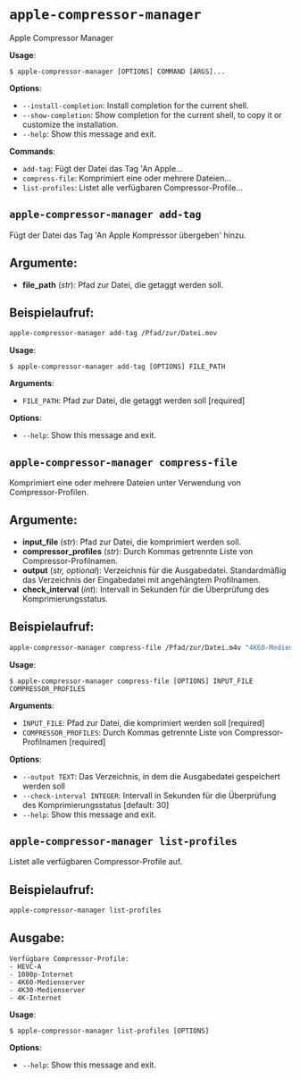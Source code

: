 # `apple-compressor-manager`

Apple Compressor Manager

**Usage**:

```console
$ apple-compressor-manager [OPTIONS] COMMAND [ARGS]...
```

**Options**:

* `--install-completion`: Install completion for the current shell.
* `--show-completion`: Show completion for the current shell, to copy it or customize the installation.
* `--help`: Show this message and exit.

**Commands**:

* `add-tag`: Fügt der Datei das Tag 'An Apple...
* `compress-file`: Komprimiert eine oder mehrere Dateien...
* `list-profiles`: Listet alle verfügbaren Compressor-Profile...

## `apple-compressor-manager add-tag`

Fügt der Datei das Tag 'An Apple Kompressor übergeben' hinzu.

## Argumente:
- **file_path** (*str*): Pfad zur Datei, die getaggt werden soll.

## Beispielaufruf:
```bash
apple-compressor-manager add-tag /Pfad/zur/Datei.mov
```

**Usage**:

```console
$ apple-compressor-manager add-tag [OPTIONS] FILE_PATH
```

**Arguments**:

* `FILE_PATH`: Pfad zur Datei, die getaggt werden soll  [required]

**Options**:

* `--help`: Show this message and exit.

## `apple-compressor-manager compress-file`

Komprimiert eine oder mehrere Dateien unter Verwendung von Compressor-Profilen.

## Argumente:
- **input_file** (*str*): Pfad zur Datei, die komprimiert werden soll.
- **compressor_profiles** (*str*): Durch Kommas getrennte Liste von Compressor-Profilnamen.
- **output** (*str, optional*): Verzeichnis für die Ausgabedatei. Standardmäßig das Verzeichnis der Eingabedatei mit angehängtem Profilnamen.
- **check_interval** (*int*): Intervall in Sekunden für die Überprüfung des Komprimierungsstatus.

## Beispielaufruf:
```bash
apple-compressor-manager compress-file /Pfad/zur/Datei.m4v "4K60-Medienserver,1080p-Internet" --output /Pfad/zum/Output-Verzeichnis --check-interval 60
```

**Usage**:

```console
$ apple-compressor-manager compress-file [OPTIONS] INPUT_FILE COMPRESSOR_PROFILES
```

**Arguments**:

* `INPUT_FILE`: Pfad zur Datei, die komprimiert werden soll  [required]
* `COMPRESSOR_PROFILES`: Durch Kommas getrennte Liste von Compressor-Profilnamen  [required]

**Options**:

* `--output TEXT`: Das Verzeichnis, in dem die Ausgabedatei gespeichert werden soll
* `--check-interval INTEGER`: Intervall in Sekunden für die Überprüfung des Komprimierungsstatus  [default: 30]
* `--help`: Show this message and exit.

## `apple-compressor-manager list-profiles`

Listet alle verfügbaren Compressor-Profile auf.

## Beispielaufruf:
```bash
apple-compressor-manager list-profiles
```

## Ausgabe:
```plaintext
Verfügbare Compressor-Profile:
- HEVC-A
- 1080p-Internet
- 4K60-Medienserver
- 4K30-Medienserver
- 4K-Internet
```

**Usage**:

```console
$ apple-compressor-manager list-profiles [OPTIONS]
```

**Options**:

* `--help`: Show this message and exit.

